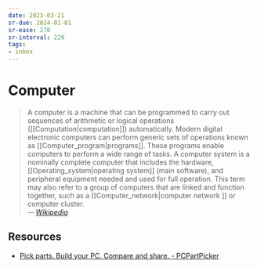 ```yaml
---
date: 2023-03-21
sr-due: 2024-01-01
sr-ease: 270
sr-interval: 229
tags:
- inbox
---
```


# Computer

> A computer is a machine that can be programmed to carry out sequences of
> arithmetic or logical operations ([[Computation|computation]]) automatically.
> Modern digital electronic computers can perform generic sets of operations
> known as [[Computer_program|programs]]. These programs enable computers to
> perform a wide range of tasks. A computer system is a nominally complete
> computer that includes the hardware, [[Operating_system|operating system]]
> (main software), and peripheral equipment needed and used for full operation.
> This term may also refer to a group of computers that are linked and function
> together, such as a [[Computer_network|computer network ]] or computer
> cluster.\
> — <cite>[Wikipedia](https://en.wikipedia.org/wiki/Computer)</cite>

## Resources

- [Pick parts. Build your PC. Compare and share. - PCPartPicker](https://pcpartpicker.com/)
